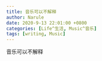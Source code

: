 ```yaml
---
title: 音乐可以不解释
author: Narule
date: 2020-9-13 22:01:00 +0800
categories: [Life^生活, Music^音乐]
tags: [writing, Music]
---
```




音乐可以不解释

